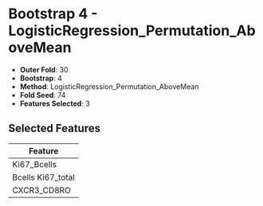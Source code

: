 # Bootstrap 4 - LogisticRegression_Permutation_AboveMean

- **Outer Fold**: 30
- **Bootstrap**: 4
- **Method**: LogisticRegression_Permutation_AboveMean
- **Fold Seed**: 74
- **Features Selected**: 3

## Selected Features

| Feature |
|---------|
| Ki67_Bcells |
| Bcells Ki67_total |
| CXCR3_CD8RO |
